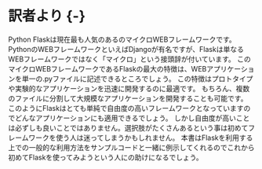 # 訳者より {-}

Python Flaskは現在最も人気のあるのマイクロWEBフレームワークです。
PythonのWEBフレームワークといえばDjangoが有名ですが、Flaskは単なるWEBフレームワークではなく「マイクロ」という接頭辞が付いています。
このマイクロWEBフレームワークであるFlaskの最大の特徴は、WEBアプリケーションを単一の.pyファイルに記述できるところでしょう。
この特徴はプロトタイプや実験的なアプリケーションを迅速に開発するのに最適です。
もちろん、複数のファイルに分割して大規模なアプリケーションを開発することも可能です。
このようにFlaskはとても単純で自由度の高いフレームワークとなっていますのでどんなアプリケーションにも適用できるでしょう。
しかし自由度が高いことは必ずしも良いことではありません。選択肢がたくさんあるという事は初めてフレームワークを使う人は迷ってしまうかもしれません。
本書はFlaskを利用する上での一般的な利用方法をサンプルコードと一緒に例示してくれるのでこれから初めてFlaskを使ってみようという人にの助けになるでしょう。
